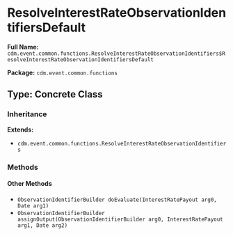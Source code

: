 # ResolveInterestRateObservationIdentifiersDefault

**Full Name:** `cdm.event.common.functions.ResolveInterestRateObservationIdentifiers$ResolveInterestRateObservationIdentifiersDefault`

**Package:** `cdm.event.common.functions`

## Type: Concrete Class

### Inheritance

**Extends:**
- `cdm.event.common.functions.ResolveInterestRateObservationIdentifiers`

### Methods

#### Other Methods

- `ObservationIdentifierBuilder doEvaluate(InterestRatePayout arg0, Date arg1)`
- `ObservationIdentifierBuilder assignOutput(ObservationIdentifierBuilder arg0, InterestRatePayout arg1, Date arg2)`

